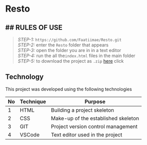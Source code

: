 # Resto

## ## RULES OF USE

> *STEP-1:* `https://github.com/Faatiimae/Resto.git` <br/>
> *STEP-2:*  enter the `Resto` folder that appears <br/>
> *STEP-3:*  open the folder you are in in a text editor <br/>
> *STEP-4:*  run the  all the`index.html` files in the main folder <br/>
> *STEP-5:*  to download the project as `.zip`  [here](https://github.com/Faatiimae/test/archive/refs/heads/master.zip) click <br/>



## Technology

This project was developed using the following technologies
 
| No | Technique | Purpose |
| - | ---------- | --------------------- |
| 1 | HTML | Building a project skeleton |
| 2 | CSS |  Make-up of the established skeleton |
| 3 | GIT |  Project version control management |
| 4 | VSCode | Text editor used in the project |
